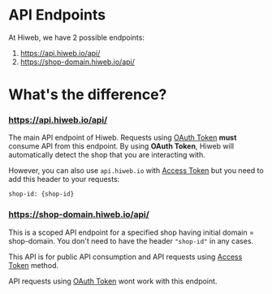 # API Endpoints

At Hiweb, we have 2 possible endpoints:

1. https://api.hiweb.io/api/
2. https://shop-domain.hiweb.io/api/

# What's the difference?

### https://api.hiweb.io/api/

The main API endpoint of Hiweb. Requests using [OAuth Token](authentication.html#oauth) <strong>must</strong> consume API from this endpoint. By using <strong>OAuth Token</strong>, Hiweb will automatically detect the shop that you are interacting with.

However, you can also use `api.hiweb.io` with [Access Token](authentication.html#access-token) but you need to add this header to your requests:

`shop-id: {shop-id}`

### https://shop-domain.hiweb.io/api/

This is a scoped API endpoint for a specified shop having initial domain = shop-domain. You don't need to have the header `"shop-id"` in any cases.

This API is for public API consumption and API requests using [Access Token](authentication.html#access-token) method.

API requests using [OAuth Token](authentication.html#oauth) wont work with this endpoint.